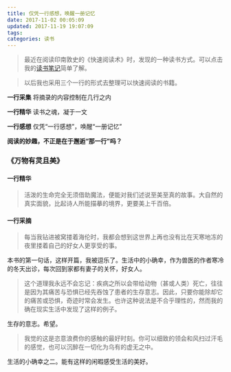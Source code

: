 ```yaml
---
title: 仅凭一行感想，唤醒一册记忆
date: 2017-11-02 00:05:09
updated: 2017-11-19 19:07:09
tags:
categories: 读书
---
```


>最近在阅读印南敦史的《快速阅读术》时，发现的一种读书方式。可以点击我的[读书笔记](/2017/book-kuaisuyuedushu)简单了解。

>以后我也采用三个一行的形式去整理可以快速阅读的书籍。

**一行采集** 将摘录的内容控制在几行之内

**一行精华** 读书之魂，凝于一文

**一行感想** 仅凭“一行感想”，唤醒“一册记忆”

**阅读的妙趣，不正是在于邂逅“那一行”吗？**

### 《万物有灵且美》

#### 一行精华
> 活泼的生命完全无须借助魔法，便能对我们述说至美至真的故事。大自然的真实面貌，比起诗人所能描摹的境界，更要美上千百倍。

#### 一行采摘

> 每当我钻进被窝搂着海伦时，我都会想到这世界上再也没有比在天寒地冻的夜里搂着自己的好女人更享受的事。

本书的第一句话，这样开篇，我被逗乐了。生活中的小确幸，作为兽医的作者寒冷的冬天出诊，每次回到家都有妻子的关怀，好女人。

> 这个道理我永远不会忘记：疾病之所以会带给动物（甚或人类）死亡，往往是因为其痛苦与恐惧已经先吞蚀了患者的生存意志。因此，只要你能除却它的痛苦或恐惧，奇迹时常会发生。也许这种说法是不合乎理性的，然而我的确在现实生活中发现了这样的例子。

生存的意志。希望。

> 我觉的这是恣意浪费你的感触的最好时刻。你可以细致的领会和风扫过汗毛的感觉，也可以沉醉在一切化为乌有的虚无之中。

生活的小确幸之二。能有这样的闲暇感受生活的美好。



